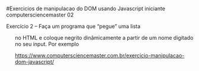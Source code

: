 #Exercicios de manipulacao do DOM usando Javascript iniciante computersciencemaster 02

Exercício 2 – Faça um programa que “pegue” uma lista <ol> no HTML e coloque negrito dinâmicamente a partir de um nome digitado no seu input. Por exemplo

https://www.computersciencemaster.com.br/exercicio-manipulacao-dom-javascript/
